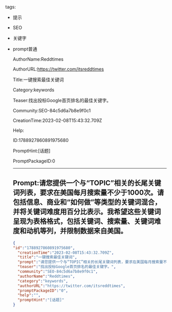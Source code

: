   tags: 
- 提示
- SEO
- 关键字
- prompt普通

  AuthorName:Reddtimes

  AuthorURL:https://twitter.com/itsreddtimes

  Title:一键搜索最佳关键词

  Category:keywords

  Teaser:找出投标Google首页排名的最佳关键字。

  Community:SEO-84c5d6a7b8e9f0c1

  CreationTime:2023-02-08T15:43:32.709Z

  Help:

  ID:1788927860891975680

  PromptHint:[话题]

  PromptPackageID:0

  ---

  ## Prompt:请您提供一个与“TOPIC”相关的长尾关键词列表，要求在美国每月搜索量不少于1000次。请包括信息、商业和“如何做”等类型的关键词混合，并将关键词难度用百分比表示。我希望这些关键词呈现为表格格式，包括关键词、搜索量、关键词难度和动机等列，并限制数据来自美国。

  ```json
  {
  "id":"1788927860891975680",
    "creationTime":"2023-02-08T15:43:32.709Z",
    "title":"一键搜索最佳关键词",
    "prompt":"请您提供一个与“TOPIC”相关的长尾关键词列表，要求在美国每月搜索量不少于1000次。请包括信息、商业和“如何做”等类型的关键词混合，并将关键词难度用百分比表示。我希望这些关键词呈现为表格格式，包括关键词、搜索量、关键词难度和动机等列，并限制数据来自美国。",
    "teaser":"找出投标Google首页排名的最佳关键字。",
    "community":"SEO-84c5d6a7b8e9f0c1",
    "authorName":"Reddtimes",
    "category":"keywords",
    "authorURL":"https://twitter.com/itsreddtimes",
    "promptPackageID":"0",
    "help":"",
    "promptHint":"[话题]"
  }
  ```
